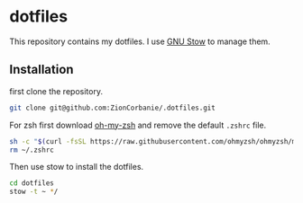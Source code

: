 # dotfiles

This repository contains my dotfiles. I use [GNU Stow](https://www.gnu.org/software/stow/) to manage them.

## Installation

first clone the repository.

```bash
git clone git@github.com:ZionCorbanie/.dotfiles.git
```

For zsh first download [oh-my-zsh](https://ohmyz.sh/) and remove the default `.zshrc` file.

```bash
sh -c "$(curl -fsSL https://raw.githubusercontent.com/ohmyzsh/ohmyzsh/master/tools/install.sh)"
rm ~/.zshrc
```

Then use stow to install the dotfiles.

```bash
cd dotfiles
stow -t ~ */
```
